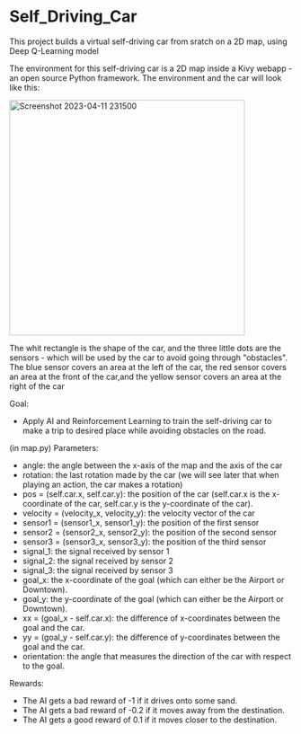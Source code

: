 # Self_Driving_Car

This project builds a virtual self-driving car from sratch on a 2D map, using Deep Q-Learning model 

The environment for this self-driving car is a 2D map inside a Kivy webapp - an open source Python framework. The environment and the car will look like this:

<img width="419" alt="Screenshot 2023-04-11 231500" src="https://user-images.githubusercontent.com/77040892/231367871-fe9c46a6-02a7-4c78-a4bb-f2cd99f17c2f.png">

The whit rectangle is the shape of the car, and the three little dots are the sensors - which will be used by the car to avoid going through "obstacles". 
The blue sensor covers an area at the left of the car, the red sensor covers an area at the front of the car,and the yellow sensor covers an area at the 
right of the car

Goal:
- Apply AI and Reinforcement Learning to train the self-driving car to make a trip to desired place while avoiding obstacles on the road.

(in map.py)
Parameters: 
- angle: the angle between the x-axis of the map and the axis of the car
- rotation: the last rotation made by the car (we will see later that when playing an action, the car makes a rotation)
- pos = (self.car.x, self.car.y): the position of the car (self.car.x is the x-coordinate of the car, self.car.y is the y-coordinate of the car).
- velocity = (velocity_x, velocity_y): the velocity vector of the car
- sensor1 = (sensor1_x, sensor1_y): the position of the first sensor
- sensor2 = (sensor2_x, sensor2_y): the position of the second sensor
- sensor3 = (sensor3_x, sensor3_y): the position of the third sensor
- signal_1: the signal received by sensor 1
- signal_2: the signal received by sensor 2
- signal_3: the signal received by sensor 3
- goal_x: the x-coordinate of the goal (which can either be the Airport or Downtown).
- goal_y: the y-coordinate of the goal (which can either be the Airport or Downtown).
- xx = (goal_x - self.car.x): the difference of x-coordinates between the goal and the car.
- yy = (goal_y - self.car.y): the difference of y-coordinates between the goal and the car.
- orientation: the angle that measures the direction of the car with respect to the goal.

Rewards:
- The AI gets a bad reward of -1 if it drives onto some sand.
- The AI gets a bad reward of -0.2 if it moves away from the destination.
- The AI gets a good reward of 0.1 if it moves closer to the destination.




